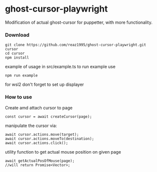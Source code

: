 # ghost-cursor-playwright

Modification of actual ghost-cursor for puppetter, with more functionality.

### Download

```
git clone https://github.com/reaz1995/ghost-cursor-playwright.git cursor
cd cursor
npm install
```

example of usage in src/example.ts
to run example use

```
npm run example
```

for wsl2 don't forget to set up displayer

### How to use

Create amd attach cursor to page

```
const cursor = await createCursor(page);
```

manipulate the cursor via:

```
await cursor.actions.move(target);
await cursor.actions.moveTo(destination);
await cursor.actions.click();
```

utility function to get actual mouse position on given page

```
await getActualPosOfMouse(page);
//will return Promise<Vector>;
```
